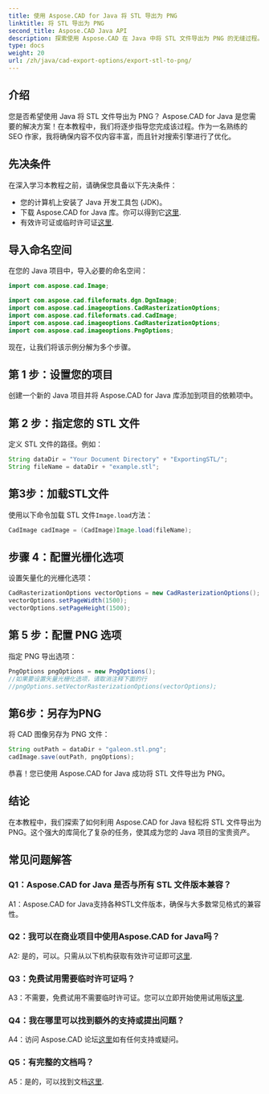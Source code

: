 ```yaml
---
title: 使用 Aspose.CAD for Java 将 STL 导出为 PNG
linktitle: 将 STL 导出为 PNG
second_title: Aspose.CAD Java API
description: 探索使用 Aspose.CAD 在 Java 中将 STL 文件导出为 PNG 的无缝过程。简化您的工作流程并轻松增强您的 Java 项目。
type: docs
weight: 20
url: /zh/java/cad-export-options/export-stl-to-png/
---
```

## 介绍

您是否希望使用 Java 将 STL 文件导出为 PNG？ Aspose.CAD for Java 是您需要的解决方案！在本教程中，我们将逐步指导您完成该过程。作为一名熟练的 SEO 作家，我将确保内容不仅内容丰富，而且针对搜索引擎进行了优化。

## 先决条件

在深入学习本教程之前，请确保您具备以下先决条件：

- 您的计算机上安装了 Java 开发工具包 (JDK)。
- 下载 Aspose.CAD for Java 库。你可以得到它[这里](https://releases.aspose.com/cad/java/).
- 有效许可证或临时许可证[这里](https://purchase.aspose.com/temporary-license/).

## 导入命名空间

在您的 Java 项目中，导入必要的命名空间：

```java
import com.aspose.cad.Image;

import com.aspose.cad.fileformats.dgn.DgnImage;
import com.aspose.cad.imageoptions.CadRasterizationOptions;
import com.aspose.cad.fileformats.cad.CadImage;
import com.aspose.cad.imageoptions.CadRasterizationOptions;
import com.aspose.cad.imageoptions.PngOptions;
```

现在，让我们将该示例分解为多个步骤。

## 第 1 步：设置您的项目

创建一个新的 Java 项目并将 Aspose.CAD for Java 库添加到项目的依赖项中。

## 第 2 步：指定您的 STL 文件

定义 STL 文件的路径。例如：

```java
String dataDir = "Your Document Directory" + "ExportingSTL/";
String fileName = dataDir + "example.stl";
```

## 第3步：加载STL文件

使用以下命令加载 STL 文件`Image.load`方法：

```java
CadImage cadImage = (CadImage)Image.load(fileName);
```

## 步骤 4：配置光栅化选项

设置矢量化的光栅化选项：

```java
CadRasterizationOptions vectorOptions = new CadRasterizationOptions();
vectorOptions.setPageWidth(1500);
vectorOptions.setPageHeight(1500);
```

## 第 5 步：配置 PNG 选项

指定 PNG 导出选项：

```java
PngOptions pngOptions = new PngOptions();
//如果要设置矢量光栅化选项，请取消注释下面的行
//pngOptions.setVectorRasterizationOptions(vectorOptions);
```

## 第6步：另存为PNG

将 CAD 图像另存为 PNG 文件：

```java
String outPath = dataDir + "galeon.stl.png";
cadImage.save(outPath, pngOptions);
```

恭喜！您已使用 Aspose.CAD for Java 成功将 STL 文件导出为 PNG。

## 结论

在本教程中，我们探索了如何利用 Aspose.CAD for Java 轻松将 STL 文件导出为 PNG。这个强大的库简化了复杂的任务，使其成为您的 Java 项目的宝贵资产。

## 常见问题解答

### Q1：Aspose.CAD for Java 是否与所有 STL 文件版本兼容？

A1：Aspose.CAD for Java支持各种STL文件版本，确保与大多数常见格式的兼容性。

### Q2：我可以在商业项目中使用Aspose.CAD for Java吗？

 A2: 是的，可以。只需从以下机构获取有效许可证即可[这里](https://purchase.aspose.com/buy).

### Q3：免费试用需要临时许可证吗？

 A3：不需要，免费试用不需要临时许可证。您可以立即开始使用试用版[这里](https://releases.aspose.com/).

### Q4：我在哪里可以找到额外的支持或提出问题？

 A4：访问 Aspose.CAD 论坛[这里](https://forum.aspose.com/c/cad/19)如有任何支持或疑问。

### Q5：有完整的文档吗？

 A5：是的，可以找到文档[这里](https://reference.aspose.com/cad/java/).